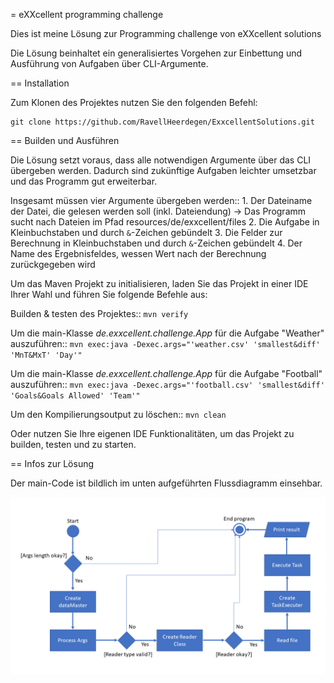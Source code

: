 = eXXcellent programming challenge

Dies ist meine Lösung zur Programming challenge
von eXXcellent solutions

Die Lösung beinhaltet ein generalisiertes Vorgehen
zur Einbettung und Ausführung von Aufgaben über CLI-Argumente.

== Installation

Zum Klonen des Projektes nutzen Sie den folgenden Befehl:
```
git clone https://github.com/RavellHeerdegen/ExxcellentSolutions.git
```

== Builden und Ausführen

Die Lösung setzt voraus, dass alle notwendigen Argumente über das CLI übergeben werden.
Dadurch sind zukünftige Aufgaben leichter umsetzbar und das Programm gut erweiterbar.

Insgesamt müssen vier Argumente übergeben werden::
    1. Der Dateiname der Datei, die gelesen werden soll (inkl. Dateiendung) -> Das Programm sucht nach Dateien im Pfad resources/de/exxcellent/files
    2. Die Aufgabe in Kleinbuchstaben und durch `&`-Zeichen gebündelt
    3. Die Felder zur Berechnung in Kleinbuchstaben und durch `&`-Zeichen gebündelt
    4. Der Name des Ergebnisfeldes, wessen Wert nach der Berechnung zurückgegeben wird

Um das Maven Projekt zu initialisieren, 
laden Sie das Projekt in einer IDE Ihrer Wahl und führen Sie folgende Befehle aus:

Builden & testen des Projektes::
    `mvn verify`

Um die main-Klasse _de.exxcellent.challenge.App_ für die Aufgabe "Weather" auszuführen::
    `mvn exec:java -Dexec.args="'weather.csv' 'smallest&diff' 'MnT&MxT' 'Day'"`
    
Um die main-Klasse _de.exxcellent.challenge.App_ für die Aufgabe "Football" auszuführen::
    `mvn exec:java -Dexec.args="'football.csv' 'smallest&diff' 'Goals&Goals Allowed' 'Team'"`

Um den Kompilierungsoutput zu löschen::
    `mvn clean`

Oder nutzen Sie Ihre eigenen IDE Funktionalitäten, um das Projekt zu builden, testen und zu starten.

== Infos zur Lösung

Der main-Code ist bildlich im unten aufgeführten Flussdiagramm einsehbar.

![](src/main/resources/de/exxcellent/files/Flussdiagramm.png)
